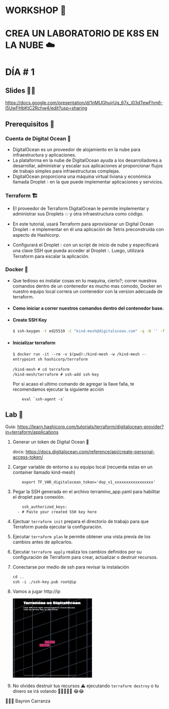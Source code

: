 # WORKSHOP 🤖
# CREA UN LABORATORIO DE K8S EN LA NUBE ☁️
# DÍA # 1

## Slides 👨‍🏫
https://docs.google.com/presentation/d/1nMUGhujrUq_67x_i03dTewFhm6-l5UwFHbKtC2Rchw4/edit?usp=sharing    

## Prerequisitos 🤔

### Cuenta de Digital Ocean 🌊
- DigitalOcean es un proveedor de alojamiento en la nube para infraestructura y 
aplicaciones. 
- La plataforma en la nube de DigitalOcean ayuda a los desarrolladores 
a desarrollar, administrar y escalar sus aplicaciones al proporcionar flujos de trabajo 
simples para infraestructuras complejas. 
- DigitalOcean proporciona una máquina virtual 
liviana y económica llamada Droplet 💧 en la que puede implementar aplicaciones y servicios. 

### Terraform 🏗️
- El proveedor de Terraform DigitalOcean le permite implementar y administrar sus Droplets 💧💧
y otra infraestructura como código.

- En este tutorial, usará Terraform para aprovisionar un Digital Ocean Droplet 💧 e implementar 
en él una aplicación de Tetris preconstruida con aspecto de Hashicorp. 

- Configurará el Droplet 💧 con un script de inicio de nube y especificará una clave SSH que pueda 
acceder al Droplet 💧. Luego, utilizará Terraform para escalar la aplicación.

### Docker 🐳
- Que tedioso es instalar cosas en tu maquina, cierto?; correr nuestros comandos dentro de un contenedor 
es mucho mas comodo, Docker en nuestro equipo local correra un contenedor con la version adecuada
de terraform. 

- #### Como iniciar a correr nuestros comandos dentro del contenedor base.
- #### Create SSH Key

    ```bash
    $ ssh-keygen -t ed25519 -C "kind-mesh@digitalocean.com" -q -N '' -f ssh-key
    ```

- #### Inicializar terraform
    ```
    $ docker run -it --rm -v $(pwd):/kind-mesh -w /kind-mesh --entrypoint sh hashicorp/terraform

    /kind-mesh # cd terraform
    /kind-mesh/terraform # ssh-add ssh-key
    ```

    Por si acaso el ultimo comando de agregar la llave falla, te recomendamos ejecutar la siguiente acción
    ```
        eval `ssh-agent -s`
    ```

## Lab 🧪
Guía:
https://learn.hashicorp.com/tutorials/terraform/digitalocean-provider?in=terraform/applications

1. Generar un token de Digital Ocean 🔑
    
    docs: https://docs.digitalocean.com/reference/api/create-personal-access-token/
  
2. Cargar variable de entorno a su equipo local (recuerda estas en un container llamado kind-mesh) 
    ```
        export TF_VAR_digitalocean_token='dop_v1_xxxxxxxxxxxxxxxxx'
    ``` 
3. Pegar la SSH generada en el archivo terramino_app.yaml para habilitar el droplet para conexión.
    ```
        ssh_authorized_keys:
      - # Paste your created SSH key here
    ```
4. Ejectuar `terraform init` prepara el directorio de trabajo para que Terraform pueda ejecutar la configuración.
5. Ejecutar `terraform plan` le permite obtener una vista previa de los cambios antes de aplicarlos.
6. Ejecutar `terraform apply` realiza los cambios definidos por su configuración de Terraform para crear, actualizar o destruir recursos.

7. Conectarse por medio de ssh para revisar la instalación
   ```
   cd ..
   ssh -i ./ssh-key.pub root@ip
   ```
8. Vamos a jugar http://ip
   
   <img src="./img/game.png"  width="250" height="250">

9.  No olvides destruir tus recursos ⚠️ ejecutando `terraform destroy` o tu dinero se irá volando 💸💸💸💸💸 😂😂

👨‍💻🤘 Bayron Carranza